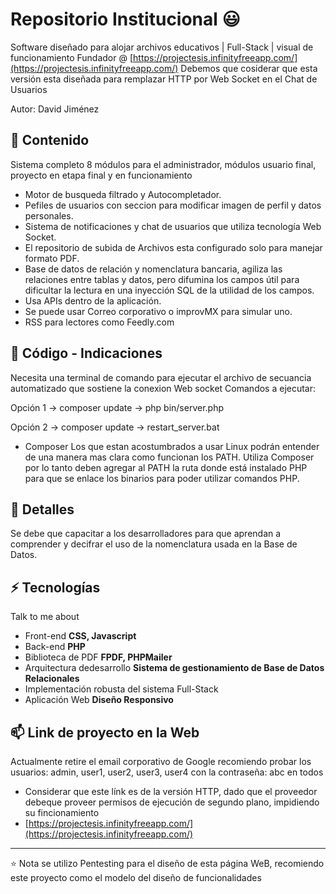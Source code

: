 # Repositorio Institucional 😃
Software diseñado para alojar archivos educativos | Full-Stack | visual de funcionamiento Fundador @ [https://projectesis.infinityfreeapp.com/](https://projectesis.infinityfreeapp.com/)
Debemos que cosiderar que esta versión esta diseñada para remplazar HTTP por Web Socket en el Chat de Usuarios

Autor: David Jiménez

## 👯 Contenido
Sistema completo 8 módulos para el administrador, módulos usuario final, proyecto en etapa final y en funcionamiento
- Motor de busqueda filtrado y Autocompletador.
- Pefiles de usuarios con seccion para modificar imagen de perfil y datos personales.
- Sistema de notificaciones y chat de usuarios que utiliza tecnología Web Socket.
- El repositorio de subida de Archivos esta configurado solo para manejar formato PDF.
- Base de datos de relación y nomenclatura bancaria, agiliza las relaciones entre tablas y datos, pero difumina los campos
  útil para dificultar la lectura en una inyección SQL de la utilidad de los campos.
- Usa APIs dentro de la aplicación.
- Se puede usar Correo corporativo o improvMX para simular uno.
- RSS para lectores como Feedly.com
## 💬 Código - Indicaciones
Necesita una terminal de comando para ejecutar el archivo de secuancia automatizado que sostiene la conexion Web socket
Comandos a ejecutar:

Opción 1
-> composer update
-> php bin/server.php

Opción 2
-> composer update
-> restart_server.bat

* Composer
Los que estan acostumbrados a usar Linux podrán entender de una manera mas clara como funcionan los PATH.
Utiliza Composer por lo tanto deben agregar al PATH la ruta donde está instalado PHP para que se enlace los binarios para poder utilizar comandos PHP.

## 🧐 Detalles
Se debe que capacitar a los desarrolladores para que aprendan a comprender y decifrar el uso de la nomenclatura usada en la Base de Datos.

## ⚡ Tecnologías
Talk to me about
- Front-end **CSS, Javascript**
- Back-end **PHP**
- Biblioteca de PDF **FPDF, PHPMailer**
- Arquitectura dedesarrollo **Sistema de gestionamiento de Base de Datos Relacionales**
- Implementación robusta del sistema Full-Stack
- Aplicación Web **Diseño Responsivo**

## 📫 Link de proyecto en la Web
Actualmente retire el email corporativo de Google recomiendo probar los usuarios: admin, user1, user2, user3, user4 con la contraseña: abc en todos
- Considerar que este línk es de la versión HTTP, dado que el proveedor debeque proveer permisos de ejecución de segundo plano, impidiendo su fincionamiento
- [https://projectesis.infinityfreeapp.com/](https://projectesis.infinityfreeapp.com/)
---
⭐️ Nota
se utilizo Pentesting para el diseño de esta página WeB, recomiendo este proyecto como el modelo del diseño de funcionalidades

